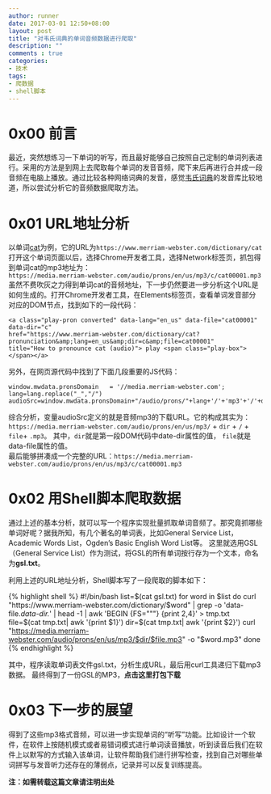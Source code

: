 ```yaml
---
author: runner
date: 2017-03-01 12:50+08:00
layout: post
title: "对韦氏词典的单词音频数据进行爬取"
description: ""
comments : true
categories:
- 技术
tags:
- 爬数据
- shell脚本
---
```


# 0x00 前言

最近，突然想练习一下单词的听写，而且最好能够自己按照自己定制的单词列表进行。采用的方法是到网上去爬取每个单词的发音音频，爬下来后再进行合并成一段音频在电脑上播放。通过比较各种网络词典的发音，感觉[韦氏词典](https://www.merriam-webster.com/)的发音库比较地道，所以尝试分析它的音频数据爬取方法。

# 0x01 URL地址分析

以单词[cat](https://www.merriam-webster.com/dictionary/cat)为例，它的URL为`https://www.merriam-webster.com/dictionary/cat`  
打开这个单词页面以后，选择Chrome开发者工具，选择Network标签页，抓包得到单词cat的mp3地址为：  
`https://media.merriam-webster.com/audio/prons/en/us/mp3/c/cat00001.mp3`  
虽然不费吹灰之力得到单词cat的音频地址，下一步仍然要进一步分析这个URL是如何生成的。打开Chrome开发者工具，在Elements标签页，查看单词发音部分对应的DOM节点，找到如下的一段代码：  


    <a class="play-pron converted" data-lang="en_us" data-file="cat00001" data-dir="c" 
	href="https://www.merriam-webster.com/dictionary/cat?pronunciation&amp;lang=en_us&amp;dir=c&amp;file=cat00001" 
	title="How to pronounce cat (audio)"> play <span class="play-box"> </span></a>

<!--more-->
另外，在网页源代码中找到了下面几段重要的JS代码：

	window.mwdata.pronsDomain   = '//media.merriam-webster.com';
	lang=lang.replace("_","/")
	audioSrc=window.mwdata.pronsDomain+"/audio/prons/"+lang+'/'+'mp3'+'/'+dir+'/'+file}

综合分析，变量audioSrc定义的就是音频mp3的下载URL。它的构成其实为：`https://media.merriam-webster.com/audio/prons/en/us/mp3/` +
`dir` +  `/` + `file`+ `.mp3`。 其中，`dir`就是第一段DOM代码中date-dir属性的值， `file`就是data-file属性的值。  
最后能够拼凑成一个完整的URL：`https://media.merriam-webster.com/audio/prons/en/us/mp3/c/cat00001.mp3`

# 0x02 用Shell脚本爬取数据

通过上述的基本分析，就可以写一个程序实现批量抓取单词音频了。那究竟抓哪些单词好呢？据我所知，有几个著名的单词表，比如General Service List，Academic Words List，Ogden’s Basic English Word List等。 这里就选用GSL（General Service List）作为测试，将GSL的所有单词按行存为一个文本，命名为**gsl.txt**。

利用上述的URL地址分析，Shell脚本写了一段爬取的脚本如下：
	
{% highlight shell %}
#!/bin/bash
list=$(cat gsl.txt)
for word in $list
do
    curl  "https://www.merriam-webster.com/dictionary/$word" | grep -o 'data-file.*data-dir.*' | head -1 | awk 'BEGIN {FS="\""} {print $2 ,$4}' > tmp.txt
    file=$(cat tmp.txt| awk '{print $1}')
    dir=$(cat tmp.txt| awk '{print $2}')
    curl "https://media.merriam-webster.com/audio/prons/en/us/mp3/$dir/$file.mp3"  -o "$word.mp3"
done
{% endhighlight %}

其中，程序读取单词表文件gsl.txt，分析生成URL，最后用curl工具递归下载mp3数据。
最终得到了一份GSL的MP3，**点击这里打包下载**

# 0x03 下一步的展望

得到了这些mp3格式音频，可以进一步实现单词的“听写”功能。比如设计一个软件，在软件上按随机模式或者易错词模式进行单词读音播放，听到读音后我们在软件上以默写的方式输入该单词，让软件帮助我们进行拼写检查，找到自己对哪些单词拼写与发音听力还存在的薄弱点，记录并可以反复训练提高。

**注：如需转载这篇文章请注明出处**  




